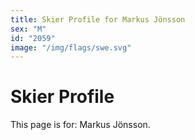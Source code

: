 ```yaml
---
title: Skier Profile for Markus Jönsson
sex: "M"
id: "2059"
image: "/img/flags/swe.svg" 
---
```


# Skier Profile

This page is for: Markus Jönsson.
    